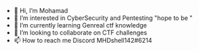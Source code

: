 - 👋  Hi, I’m Mohamad
- 👀 I’m interested in CyberSecurity and Pentesting "hope to be "
- 🌱 I’m currently learning Genreal ctf knowledge
- 💞️ I’m looking to collaborate on CTF challenges  
- 📫 How to reach me Discord MHDshell142#6214

<!---
MHDshell/MHDshell is a ✨ special ✨ repository because its `README.md` (this file) appears on your GitHub profile.
You can click the Preview link to take a look at your changes.
--->
